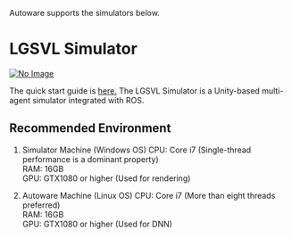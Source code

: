 Autoware supports the simulators below.

# LGSVL Simulator

[![No Image](https://img.youtube.com/vi/NgW1P75wiuA/0.jpg)](http://www.youtube.com/watch?v=NgW1P75wiuA)

The quick start guide is [here.](https://github.com/CPFL/Autoware/wiki/LGSVL-Simulator-Quick-Start-Guide)
The LGSVL Simulator is a Unity-based multi-agent simulator integrated with ROS.

## Recommended Environment  
1. Simulator Machine (Windows OS)
CPU: Core i7 (Single-thread performance is a dominant property)  
RAM: 16GB  
GPU: GTX1080 or higher (Used for rendering)  

1. Autoware Machine (Linux OS)
CPU: Core i7 (More than eight threads preferred)  
RAM: 16GB  
GPU: GTX1080 or higher (Used for DNN)  